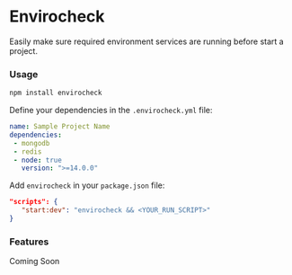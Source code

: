 # Envirocheck

Easily make sure required environment services are running before start a project.

### Usage

```bash
npm install envirocheck
```

Define your dependencies in the `.envirocheck.yml` file:

```yaml
name: Sample Project Name
dependencies:
 - mongodb
 - redis
 - node: true
   version: ">=14.0.0"
```

Add `envirocheck` in your `package.json` file:


```json
"scripts": {
   "start:dev": "envirocheck && <YOUR_RUN_SCRIPT>"
}
```

### Features

 Coming Soon
